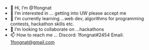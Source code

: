 - 👋 Hi, I’m @1fongnat
- 👀 I’m interested in ... getting into UW please accept me
- 🌱 I’m currently learning ...web dev, algorithms for programming contests, hackathon skills etc.
- 💞️ I’m looking to collaborate on ...hackathons
- 📫 How to reach me ... Discord: 1fongnat#2454 Email: 1fongnat@gmail.com

<!---
1fongnat/1fongnat is a ✨ special ✨ repository because its `README.md` (this file) appears on your GitHub profile.
You can click the Preview link to take a look at your changes.
--->
